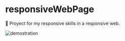 # responsiveWebPage
📲 Proyect for my responsive skills in a responsive web.


![demostration](https://user-images.githubusercontent.com/79861715/140994731-c1cf92b2-0912-4fc7-aac0-708940af593e.gif)

